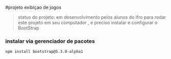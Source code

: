 #projeto exibiçao de jogos
>status do projeto: em desenvolvimento pelos alunos do ifro 
para rodar este projeto em seu computador , e preciso instalar e configurar o BootStrap

### instalar via gerenciador de pacotes

```
npm install bootstrap@5.3.0-alpha1
```
